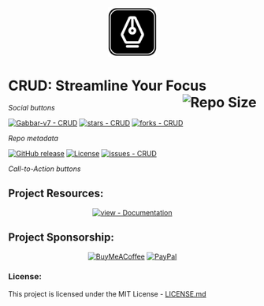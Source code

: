 <div align="center">
  <img src="https://github.com/Gabbar-v7/CRUD/blob/master/_git/crud_logo.png" alt="CRUD Logo" width="100px"/> 
</div>

# CRUD: Streamline Your Focus <img src='https://img.shields.io/github/repo-size/Gabbar-v7/CRUD?style=for-the-badge&label=REPO%20SIZE&labelColor=302D41&color=cba6f7' align='right' alt='Repo Size'>

_Social buttons_

[![Gabbar-v7 - CRUD](https://img.shields.io/static/v1?label=Gabbar-v7&message=CRUD&color=blueviolet&logo=github)](https://github.com/Gabbar-v7/CRUD "Go to GitHub repo")
[![stars - CRUD](https://img.shields.io/github/stars/Gabbar-v7/CRUD?style=social)](https://github.com/Gabbar-v7/CRUD)
[![forks - CRUD](https://img.shields.io/github/forks/Gabbar-v7/CRUD?style=social)](https://github.com/Gabbar-v7/CRUD)


_Repo metadata_


[![GitHub release](https://img.shields.io/github/release/Gabbar-v7/CRUD?include_prereleases=&sort=semver&color=blueviolet)](https://github.com/Gabbar-v7/CRUD/releases/)
[![License](https://img.shields.io/badge/License-MIT-blueviolet)](#license)
[![issues - CRUD](https://img.shields.io/github/issues/Gabbar-v7/CRUD)](https://github.com/Gabbar-v7/CRUD/issues)

_Call-to-Action buttons_

<div align="center">





</div>

## Project Resources:

<div align="center">

[![view - Documentation](https://img.shields.io/badge/view-Documentation-blue?style=for-the-badge)](/docs/ "Go to project documentation")

</div>

## Project Sponsorship:

<div align='center'>
  
  [![BuyMeACoffee](https://img.shields.io/badge/Buy%20Me%20a%20Coffee-ffdd00?style=for-the-badge&logo=buy-me-a-coffee&logoColor=black)]() 
  [![PayPal](https://img.shields.io/badge/PayPal-00457C?style=for-the-badge&logo=paypal&logoColor=white)](https://www.paypal.me/nullset7)

</div>


### License:

This project is licensed under the MIT License - [LICENSE.md](https://github.com/Gabbar-v7)
